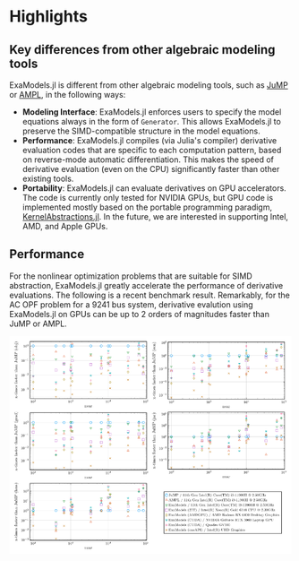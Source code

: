 # Highlights

## Key differences from other algebraic modeling tools
ExaModels.jl is different from other algebraic modeling tools, such as [JuMP](https://github.com/jump-dev/JuMP.jl) or [AMPL](https://ampl.com/), in the following ways:
- **Modeling Interface**: ExaModels.jl enforces users to specify the model equations always in the form of `Generator`. This allows ExaModels.jl to preserve the SIMD-compatible structure in the model equations.
- **Performance**: ExaModels.jl compiles (via Julia's compiler) derivative evaluation codes that are specific to each computation pattern, based on reverse-mode automatic differentiation. This makes the speed of derivative evaluation (even on the CPU) significantly faster than other existing tools.
- **Portability**: ExaModels.jl can evaluate derivatives on GPU accelerators. The code is currently only tested for NVIDIA GPUs, but GPU code is implemented mostly based on the portable programming paradigm, [KernelAbstractions.jl](https://github.com/JuliaGPU/KernelAbstractions.jl). In the future, we are interested in supporting Intel, AMD, and Apple GPUs.

## Performance
For the nonlinear optimization problems that are suitable for SIMD abstraction, ExaModels.jl greatly accelerate the performance of derivative evaluations. The following is a recent benchmark result. Remarkably, for the AC OPF problem for a 9241 bus system, derivative evalution using ExaModels.jl on GPUs can be up to 2 orders of magnitudes faster than JuMP or AMPL.

![benchmark](./assets/benchmark.svg)
